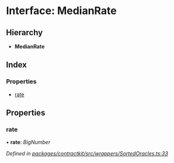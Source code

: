 # Interface: MedianRate

## Hierarchy

* **MedianRate**

## Index

### Properties

* [rate](_wrappers_sortedoracles_.medianrate.md#rate)

## Properties

###  rate

• **rate**: *BigNumber*

*Defined in [packages/contractkit/src/wrappers/SortedOracles.ts:33](https://github.com/celo-org/celo-monorepo/blob/06adf8b7a/packages/contractkit/src/wrappers/SortedOracles.ts#L33)*
